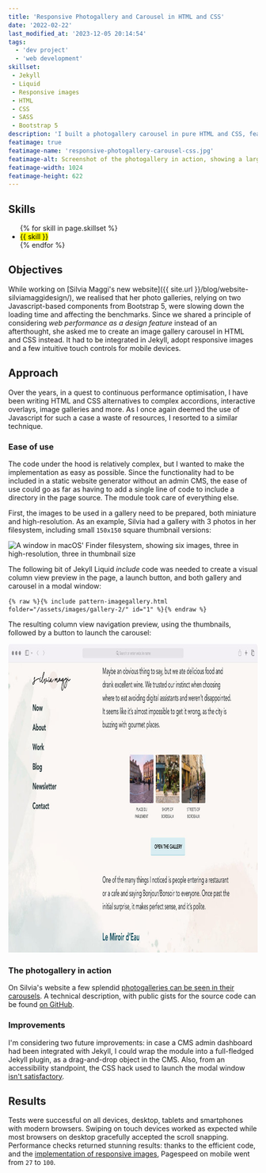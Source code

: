 ```yaml
---
title: 'Responsive Photogallery and Carousel in HTML and CSS'
date: '2022-02-22'
last_modified_at: '2023-12-05 20:14:54'
tags:
  - 'dev project'
  - 'web development'
skillset:
 - Jekyll
 - Liquid
 - Responsive images
 - HTML
 - CSS
 - SASS
 - Bootstrap 5
description: 'I built a photogallery carousel in pure HTML and CSS, featuring responsive images and touch controls for mobile devices.'
featimage: true
featimage-name: 'responsive-photogallery-carousel-css.jpg'
featimage-alt: Screenshot of the photogallery in action, showing a large image and three thumbnails underneath
featimage-width: 1024
featimage-height: 622
---
```

## Skills

<ul class="list-inline">
  {% for skill in page.skillset %}
  <li><mark>{{ skill }}</mark></li>
  {% endfor %}
</ul>

## Objectives

While working on [Silvia Maggi's new website]({{ site.url }}/blog/website-silviamaggidesign/), we realised that her photo galleries, relying on two Javascript-based components from Bootstrap 5, were slowing down the loading time and affecting the benchmarks. Since we shared a principle of considering _web performance as a design feature_ instead of an afterthought, she asked me to create an image gallery carousel in HTML and CSS instead. It had to be integrated in Jekyll, adopt responsive images and a few intuitive touch controls for mobile devices.

## Approach

Over the years, in a quest to continuous performance optimisation, I have been writing HTML and CSS alternatives to complex accordions, interactive overlays, image galleries and more. As I once again deemed the use of Javascript for such a case a waste of resources, I resorted to a similar technique.

<aside class="warning">
  <h3>Ease of use</h3>
  <p>The code under the hood is relatively complex, but I wanted to make the implementation as easy as possible. Since the functionality had to be included in a static website generator without an admin CMS, the ease of use could go as far as having to add a single line of code to include a directory in the page source. The module took care of everything else.</p>
  <p>First, the images to be used in a gallery need to be prepared, both miniature and high-resolution. As an example, Silvia had a gallery with 3 photos in her filesystem, including small <code>150x150</code> square thumbnail versions:</p>
  <p><img src="{{ site.url }}/assets/images/gallery-folder.jpg" width="1024" height="275" alt="A window in macOS' Finder filesystem, showing six images, three in high-resolution, three in thumbnail size"></p>
  <p>The following bit of Jekyll Liquid <em>include</em> code was needed to create a visual column view preview in the page, a launch button, and both gallery and carousel in a modal window:</p>
  <pre><code class="language-liquid">{% raw %}{% include pattern-imagegallery.html folder="/assets/images/gallery-2/" id="1" %}{% endraw %}</code></pre>
  <p>The resulting column view navigation preview, using the thumbnails, followed by a button to launch the carousel:</p>
  <p><img src="/assets/images/gallery-thumbnails.jpg" alt="Column view thumbnail photo gallery" width="1024" height="622"></p>
</aside>

### The photogallery in action

On Silvia's website a few splendid [photogalleries can be seen in their carousels](https://silviamaggidesign.com/photography/four-days-in-bordeaux/). A technical description, with public gists for the source code can be found [on GitHub](https://github.com/simonesilvestroni/css-responsive-photogallery).

### Improvements

I'm considering two future improvements: in case a CMS admin dashboard had been integrated with Jekyll, I could wrap the module into a full-fledged Jekyll plugin, as a drag-and-drop object in the CMS. Also, from an accessibility standpoint, the CSS hack used to launch the modal window [isn't satisfactory](https://triss.dev/blog/css-checkbox-hack/).

## Results

Tests were successful on all devices, desktop, tablets and smartphones with modern browsers. Swiping on touch devices worked as expected while most browsers on desktop gracefully accepted the scroll snapping. Performance checks returned stunning results: thanks to the efficient code, and the [implementation of responsive images](https://github.com/simonesilvestroni/css-responsive-photogallery#responsive-images), Pagespeed on mobile went from <code>27</code> to <code>100</code>.
